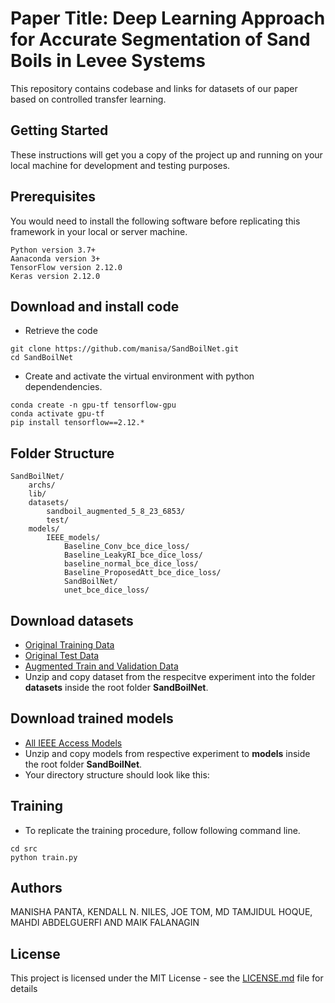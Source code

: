# Paper Title: Deep Learning Approach for Accurate Segmentation of Sand Boils in Levee Systems
This repository contains codebase and links for datasets of our paper based on controlled transfer learning. 


## Getting Started

These instructions will get you a copy of the project up and running on your local machine for development and testing purposes.

## Prerequisites

You would need to install the following software before replicating this framework in your local or server machine.

```
Python version 3.7+
Aanaconda version 3+
TensorFlow version 2.12.0
Keras version 2.12.0

```

## Download and install code
- Retrieve the code
```
git clone https://github.com/manisa/SandBoilNet.git
cd SandBoilNet
```

- Create and activate the virtual environment with python dependendencies. 
```
conda create -n gpu-tf tensorflow-gpu
conda activate gpu-tf
pip install tensorflow==2.12.*

```

## Folder Structure
```
SandBoilNet/
	archs/
	lib/
	datasets/
		sandboil_augmented_5_8_23_6853/
        test/
	models/
        IEEE_models/
            Baseline_Conv_bce_dice_loss/
            Baseline_LeakyRI_bce_dice_loss/
            baseline_normal_bce_dice_loss/
            Baseline_ProposedAtt_bce_dice_loss/
            SandBoilNet/
            unet_bce_dice_loss/

```

## Download datasets
- [Original Training Data](https://cs.uno.edu/~mpanta1/SandBoilNet/datasets/train.zip) 
- [Original Test Data](https://cs.uno.edu/~mpanta1/SandBoilNet/datasets/test.zip) 
- [Augmented Train and Validation Data](https://cs.uno.edu/~mpanta1/SandBoilNet/datasets/sandboil_augmented_5_8_23_6853.zip)
- Unzip and copy dataset from the respecitve experiment into the folder **datasets** inside the root folder **SandBoilNet**.


## Download trained models
- [All IEEE Access Models](https://cs.uno.edu/~mpanta1/SandBoilNet/models/IEEE_models.zip)
- Unzip and copy models from respective experiment to **models** inside the root folder **SandBoilNet**.
- Your directory structure should look like this:

## Training
- To replicate the training procedure, follow following command line.
```
cd src
python train.py

```

## Authors
MANISHA PANTA, KENDALL N. NILES, JOE TOM, MD TAMJIDUL HOQUE, MAHDI ABDELGUERFI AND MAIK FALANAGIN

## License
This project is licensed under the MIT License - see the [LICENSE.md](LICENSE.md) file for details
